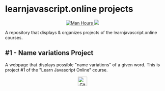 # learnjavascript.online projects

<p align ="center">
  <a href="https://jessemillar.com/r/man-hours"><img src="https://img.shields.io/endpoint?url=https%3A%2F%2Fmh.jessemillar.com%2Fhours%3Frepo%3Dhttps%3A%2F%2Fgithub.com%2Fvictor-schumann%2Flearnjavascript-projects" alt="Man Hours">
  </a>
  <a>
    <img src='https://progress-bar.dev/7/?scale=76&&title=&width=300&color=5C5C5D'/>
  </a>
</p>

<p align ="center">

A repository that displays & organizes projects of the learnjavascript.online courses. 

<!-- In regards to ownership, only files with ".js" are mine. Files with .html & .css (templates) were taken from the learnjavascript.online available course material, unless explicitely expressed as originally made by me. -->

## #1 - Name variations Project
<p style='text-align: justify;'>A webpage that displays possible "name variations" of a given word. This is project #1 of the "Learn Javascript Online" course.</p>

<p align="center"> 
<a href="https://victor-schumann.github.io/learnjavascript-projects/name-variations" target="blank"><img align="center" src="https://img.shields.io/badge/-live_preview-5C5C5D?style=for-the-badge&logo=&logoColor=white" alt="Git project link" height="30" width="auto"/></a>
</p>
